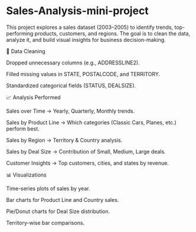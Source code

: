 # Sales-Analysis-mini-project
This project explores a sales dataset (2003–2005) to identify trends, top-performing products, customers, and regions. The goal is to clean the data, analyze it, and build visual insights for business decision-making.



🧹 Data Cleaning

Dropped unnecessary columns (e.g., ADDRESSLINE2).

Filled missing values in STATE, POSTALCODE, and TERRITORY.

Standardized categorical fields (STATUS, DEALSIZE).




📈 Analysis Performed

Sales over Time → Yearly, Quarterly, Monthly trends.

Sales by Product Line → Which categories (Classic Cars, Planes, etc.) perform best.

Sales by Region → Territory & Country analysis.

Sales by Deal Size → Contribution of Small, Medium, Large deals.

Customer Insights → Top customers, cities, and states by revenue.




📊 Visualizations

Time-series plots of sales by year.

Bar charts for Product Line and Country sales.

Pie/Donut charts for Deal Size distribution.

Territory-wise bar comparisons.
